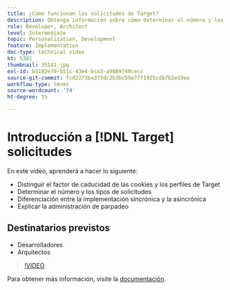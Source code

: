 ```yaml
---
title: ¿Cómo funcionan las solicitudes de Target?
description: Obtenga información sobre cómo determinar el número y los tipos de solicitudes de Adobe Target, diferenciar entre la implementación sincrónica y la asincrónica, y explicar la administración de parpadeo.
role: Developer, Architect
level: Intermediate
topic: Personalization, Development
feature: Implementation
doc-type: technical video
kt: 5381
thumbnail: 35141.jpg
exl-id: b5182e70-551c-43e4-bca3-a9889740cecc
source-git-commit: fcd2273ba373dc2b3bc59a77f1925cdb7b2ed3ee
workflow-type: tm+mt
source-wordcount: '74'
ht-degree: 1%

---
```


# Introducción a [!DNL Target] solicitudes

En este vídeo, aprenderá a hacer lo siguiente:

* Distinguir el factor de caducidad de las cookies y los perfiles de Target
* Determinar el número y los tipos de solicitudes
* Diferenciación entre la implementación sincrónica y la asincrónica
* Explicar la administración de parpadeo

## Destinatarios previstos

* Desarrolladores
* Arquitectos

>[!VIDEO](https://video.tv.adobe.com/v/35141/?quality=12)

Para obtener más información, visite la [documentación](https://experienceleague.adobe.com/docs/target/using/implement-target/implementing-target.html?lang=es).
